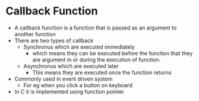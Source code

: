 

# Callback Function

* A callback function is a function that is passed as an argument to another function
* There are two types of callback
    * Synchronus which are executed immediately
        * which means they can be executed before the function that they are argument in or
          during the execution of function.
    * Asynchronus which are executed later
        * This means they are executed once the function returns
* Commonly used in event driven system
    - For eg when you click a button on keyboard
* In C it is implemented using function pointer 
